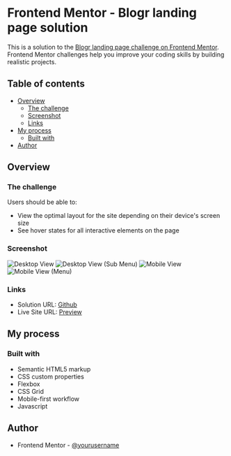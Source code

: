 # Frontend Mentor - Blogr landing page solution

This is a solution to the [Blogr landing page challenge on Frontend Mentor](https://www.frontendmentor.io/challenges/blogr-landing-page-EX2RLAApP). Frontend Mentor challenges help you improve your coding skills by building realistic projects.

## Table of contents

- [Overview](#overview)
  - [The challenge](#the-challenge)
  - [Screenshot](#screenshot)
  - [Links](#links)
- [My process](#my-process)
  - [Built with](#built-with)
- [Author](#author)

## Overview

### The challenge

Users should be able to:

- View the optimal layout for the site depending on their device's screen size
- See hover states for all interactive elements on the page

### Screenshot

![Desktop View](screenshots/desktop-view.png)
![Desktop View (Sub Menu)](screenshots/desktop-menu.png)
![Mobile View](screenshots/mobile-view.png)
![Mobile View (Menu)](screenshots/mobile-menu.png)

### Links

- Solution URL: [Github](https://github.com/username017/fm-blogr-landing-page)
- Live Site URL: [Preview](https://fm-blogr-03.netlify.app/)

## My process

### Built with

- Semantic HTML5 markup
- CSS custom properties
- Flexbox
- CSS Grid
- Mobile-first workflow
- Javascript

## Author

- Frontend Mentor - [@yourusername](https://www.frontendmentor.io/profile/username017)
